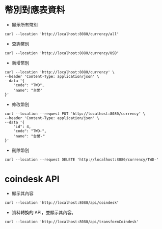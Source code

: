 # 幣別對應表資料
- 顯示所有幣別
```
curl --location 'http://localhost:8080/currency/all'
```

- 查詢幣別
```
curl --location 'http://localhost:8080/currency/USD'
```

- 新增幣別
```
curl --location 'http://localhost:8080/currency' \
--header 'Content-Type: application/json' \
--data '{
    "code": "TWD",
    "name": "台幣"
}'
```

- 修改幣別
```
curl --location --request PUT 'http://localhost:8080/currency' \
--header 'Content-Type: application/json' \
--data '{
    "id": 4,
    "code": "TWD-",
    "name": "台幣-"
}'
```

- 刪除幣別
```
curl --location --request DELETE 'http://localhost:8080/currency/TWD-'
```


# coindesk API
- 顯示其內容
```
curl --location 'http://localhost:8080/api/coindesk'
```

- 資料轉換的 API，並顯示其內容。
```
curl --location 'http://localhost:8080/api/transformCoindesk'
```
